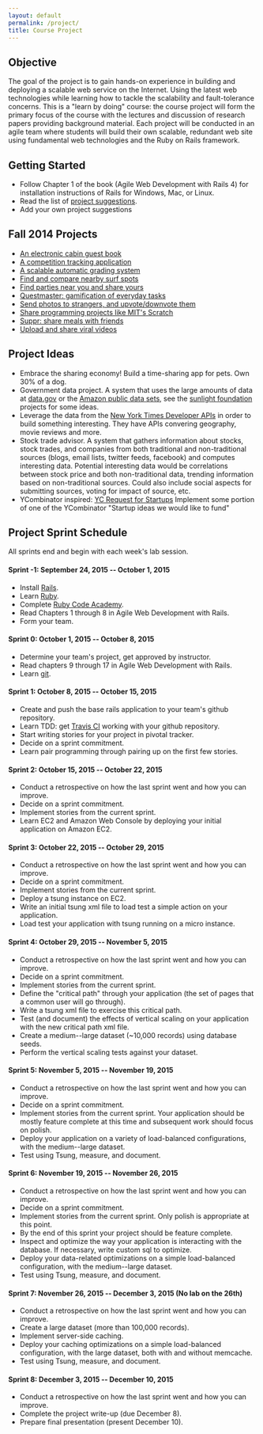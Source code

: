 ```yaml
---
layout: default
permalink: /project/
title: Course Project
---
```


## Objective

The goal of the project is to gain hands-on experience in building and
deploying a scalable web service on the Internet. Using the latest web
technologies while learning how to tackle the scalability and fault-tolerance
concerns. This is a "learn by doing" course: the course project will form the
primary focus of the course with the lectures and discussion of research papers
providing background material. Each project will be conducted in an agile team
where students will build their own scalable, redundant web site using
fundamental web technologies and the Ruby on Rails framework.


## Getting Started

* Follow Chapter 1 of the book (Agile Web Development with Rails 4) for
  installation instructions of Rails for Windows, Mac, or Linux.
* Read the list of [project suggestions](#project_ideas).
* Add your own project suggestions

## Fall 2014 Projects

* [An electronic cabin guest book](https://github.com/scalableinternetservices/Team-Hytta)
* [A competition tracking application](https://github.com/scalableinternetservices/Compete)
* [A scalable automatic grading system](https://github.com/scalableinternetservices/Gradr)
* [Find and compare nearby surf spots](https://github.com/scalableinternetservices/BaconWindshield)
* [Find parties near you and share yours](https://github.com/scalableinternetservices/Xup)
* [Questmaster: gamification of everyday tasks](https://github.com/scalableinternetservices/Motley-Crew)
* [Send photos to strangers, and upvote/downvote them](https://github.com/scalableinternetservices/Picshare)
* [Share programming projects like MIT's Scratch](https://github.com/scalableinternetservices/LaPlaya)
* [Suppr: share meals with friends](https://github.com/scalableinternetservices/Suppr)
* [Upload and share viral videos](https://github.com/scalableinternetservices/Upvid)

## <a name="project_ideas"></a>Project Ideas

* Embrace the sharing economy! Build a time-sharing app for pets. Own 30% of a
  dog.
* Government data project. A system that uses the large amounts of data at
  [data.gov](http://data.gov) or the
  [Amazon public data sets](http://aws.amazon.com/publicdatasets/), see the
  [sunlight foundation](http://sunlightfoundation.com/projects/) projects for
  some ideas.
* Leverage the data from the
  [New York Times Developer APIs](http://developer.nytimes.com/docs) in order
  to build something interesting. They have APIs convering geography, movie
  reviews and more.
* Stock trade advisor. A system that gathers information about stocks, stock
  trades, and companies from both traditional and non-traditional sources
  (blogs, email lists, twitter feeds, facebook) and computes interesting
  data. Potential interesting data would be correlations between stock price
  and both non-traditional data, trending information based on non-traditional
  sources. Could also include social aspects for submitting sources, voting for
  impact of source, etc.
* YCombinator inspired:
  [YC Request for Startups](http://www.ycombinator.com/rfs/) Implement some
  portion of one of the YCombinator "Startup ideas we would like to fund"


## Project Sprint Schedule

All sprints end and begin with each week's lab session.

#### Sprint -1: September 24, 2015 -- October 1, 2015
* Install [Rails](http://rubyonrails.org/).
* Learn [Ruby](https://www.ruby-lang.org/en/).
* Complete [Ruby Code Academy](http://www.codecademy.com/en/tracks/ruby).
* Read Chapters 1 through 8 in Agile Web Development with Rails.
* Form your team.

#### Sprint 0: October 1, 2015 -- October 8, 2015
* Determine your team's project, get approved by instructor.
* Read chapters 9 through 17 in Agile Web Development with Rails.
* Learn [git](http://rogerdudler.github.io/git-guide/).

#### Sprint 1: October 8, 2015 -- October 15, 2015
* Create and push the base rails application to your team's github repository.
* Learn TDD: get [Travis CI](http://docs.travis-ci.com) working with your
  github repository.
* Start writing stories for your project in pivotal tracker.
* Decide on a sprint commitment.
* Learn pair programming through pairing up on the first few stories.

#### Sprint 2: October 15, 2015 -- October 22, 2015
* Conduct a retrospective on how the last sprint went and how you can improve.
* Decide on a sprint commitment.
* Implement stories from the current sprint.
* Learn EC2 and Amazon Web Console by deploying your initial application on
  Amazon EC2.

#### Sprint 3: October 22, 2015 -- October 29, 2015
* Conduct a retrospective on how the last sprint went and how you can improve.
* Decide on a sprint commitment.
* Implement stories from the current sprint.
* Deploy a tsung instance on EC2.
* Write an initial tsung xml file to load test a simple action on your
  application.
* Load test your application with tsung running on a micro instance.

#### Sprint 4: October 29, 2015 -- November 5, 2015
* Conduct a retrospective on how the last sprint went and how you can improve.
* Decide on a sprint commitment.
* Implement stories from the current sprint.
* Define the "critical path" through your application (the set of pages that a
  common user will go through).
* Write a tsung xml file to exercise this critical path.
* Test (and document) the effects of vertical scaling on your application with
  the new critical path xml file.
* Create a medium--large dataset (~10,000 records) using database seeds.
* Perform the vertical scaling tests against your dataset.

#### Sprint 5: November 5, 2015 -- November 19, 2015
* Conduct a retrospective on how the last sprint went and how you can improve.
* Decide on a sprint commitment.
* Implement stories from the current sprint. Your application should be mostly
  feature complete at this time and subsequent work should focus on polish.
* Deploy your application on a variety of load-balanced configurations, with
  the medium--large dataset.
* Test using Tsung, measure, and document.

#### Sprint 6: November 19, 2015 -- November 26, 2015
* Conduct a retrospective on how the last sprint went and how you can improve.
* Decide on a sprint commitment.
* Implement stories from the current sprint. Only polish is appropriate at this
  point.
* By the end of this sprint your project should be feature complete.
* Inspect and optimize the way your application is interacting with the
  database. If necessary, write custom sql to optimize.
* Deploy your data-related optimizations on a simple load-balanced
  configuration, with the medium--large dataset.
* Test using Tsung, measure, and document.

#### Sprint 7: November 26, 2015 -- December 3, 2015 (No lab on the 26th)
* Conduct a retrospective on how the last sprint went and how you can improve.
* Create a large dataset (more than 100,000 records).
* Implement server-side caching.
* Deploy your caching optimizations on a simple load-balanced configuration,
  with the large dataset, both with and without memcache.
* Test using Tsung, measure, and document.


#### Sprint 8: December 3, 2015 -- December 10, 2015
* Conduct a retrospective on how the last sprint went and how you can improve.
* Complete the project write-up (due December 8).
* Prepare final presentation (present December 10).
